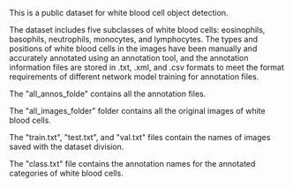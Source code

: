 This is a public dataset for white blood cell object detection.

The dataset includes five subclasses of white blood cells: eosinophils, basophils, neutrophils, monocytes, and lymphocytes. The types and positions of white blood cells in the images have been manually and accurately annotated using an annotation tool, and the annotation information files are stored in .txt, .xml, and .csv formats to meet the format requirements of different network model training for annotation files.

The "all_annos_folde" contains all the annotation files.

The "all_images_folder" folder contains all the original images of white blood cells.

The "train.txt", "test.txt", and "val.txt" files contain the names of images saved with the dataset division.

The "class.txt" file contains the annotation names for the annotated categories of white blood cells.
